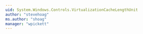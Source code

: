 ```yaml
---
uid: System.Windows.Controls.VirtualizationCacheLengthUnit
author: "stevehoag"
ms.author: "shoag"
manager: "wpickett"
---
```


